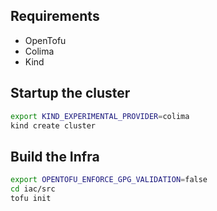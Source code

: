 
## Requirements
- OpenTofu
- Colima
- Kind

## Startup the cluster
```bash
export KIND_EXPERIMENTAL_PROVIDER=colima
kind create cluster
```

## Build the Infra
```bash
export OPENTOFU_ENFORCE_GPG_VALIDATION=false
cd iac/src
tofu init
```

